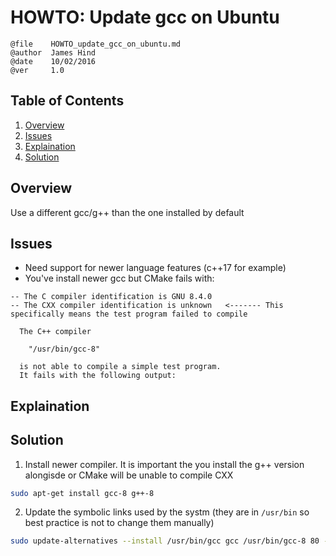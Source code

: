 # HOWTO: Update gcc on Ubuntu
```
@file    HOWTO_update_gcc_on_ubuntu.md
@author  James Hind
@date    10/02/2016
@ver     1.0
```

## Table of Contents
  1. [Overview](#Overview)
  2. [Issues](#Issues)
  3. [Explaination](#Explaination)
  4. [Solution](#Solution)

## Overview

  Use a different gcc/g++ than the one installed by default

## Issues
  - Need support for newer language features (c++17 for example)
  - You've install newer gcc but CMake fails with:
  ```
  -- The C compiler identification is GNU 8.4.0
  -- The CXX compiler identification is unknown   <------- This specifically means the test program failed to compile

    The C++ compiler
                                                                                          
      "/usr/bin/gcc-8"
                                                                                                                                                                                                              
    is not able to compile a simple test program.
    It fails with the following output:                                                                                                                                                                                                                                                                                                                  
  ```

## Explaination

## Solution

1. Install newer compiler. It is important the you install the g++ version alongisde or CMake will be unable to compile CXX
  ```bash
  sudo apt-get install gcc-8 g++-8
  ```

2. Update the symbolic links used by the systm (they are in `/usr/bin` so best practice is not to change them manually)

  ```bash
  sudo update-alternatives --install /usr/bin/gcc gcc /usr/bin/gcc-8 80 --slave /usr/bin/g++ g++ /usr/bin/g++8
  ```
